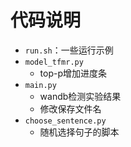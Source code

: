 # 代码说明

- `run.sh`：一些运行示例
- `model_tfmr.py`
  - top-p增加进度条
- `main.py` 
  - wandb检测实验结果
  - 修改保存文件名
- `choose_sentence.py` 
  - 随机选择句子的脚本